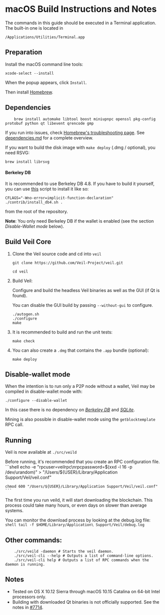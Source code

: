 # macOS Build Instructions and Notes

The commands in this guide should be executed in a Terminal application.
The built-in one is located in
```
/Applications/Utilities/Terminal.app
```

## Preparation
Install the macOS command line tools:

```shell
xcode-select --install
```

When the popup appears, click `Install`.

Then install [Homebrew](https://brew.sh).

## Dependencies
```shell
    brew install automake libtool boost miniupnpc openssl pkg-config protobuf python qt libevent qrencode gmp
```

If you run into issues, check [Homebrew's troubleshooting page](https://docs.brew.sh/Troubleshooting).
See [dependencies.md](dependencies.md) for a complete overview.

If you want to build the disk image with `make deploy` (.dmg / optional), you need RSVG:
```shell
brew install librsvg
```


#### Berkeley DB

It is recommended to use Berkeley DB 4.8. If you have to build it yourself,
you can use [this](/contrib/install_db4.sh) script to install it
like so:

```shell
CFLAGS="-Wno-error=implicit-function-declaration"  ./contrib/install_db4.sh .
```

from the root of the repository.

**Note**: You only need Berkeley DB if the wallet is enabled (see the section *Disable-Wallet mode* below).

## Build Veil Core
1. Clone the Veil source code and cd into `veil`
     ```shell
     git clone https://github.com/Veil-Project/veil.git
     
     cd veil
     ```

2.  Build Veil:

    Configure and build the headless Veil binaries as well as the GUI (if Qt is found).

    You can disable the GUI build by passing `--without-gui` to configure.
    ```shell
    ./autogen.sh
    ./configure
    make
    ```

3.  It is recommended to build and run the unit tests:
    ```shell
    make check
    ```

4.  You can also create a  `.dmg` that contains the `.app` bundle (optional):
    ```shell
    make deploy
    ```

## Disable-wallet mode
When the intention is to run only a P2P node without a wallet, Veil may be
compiled in disable-wallet mode with:
```shell
./configure --disable-wallet
```

In this case there is no dependency on [*Berkeley DB*](#berkeley-db) and [*SQLite*](#sqlite).

Mining is also possible in disable-wallet mode using the `getblocktemplate` RPC call.
## Running

Veil is now available at `./src/veild`

Before running, it's recommended that you create an RPC configuration file.
    ```shell
    echo -e "rpcuser=veilrpc\nrpcpassword=$(xxd -l 16 -p /dev/urandom)" > "/Users/${USER}/Library/Application Support/Veil/veil.conf"

    chmod 600 "/Users/${USER}/Library/Application Support/Veil/veil.conf"
    ```

The first time you run veild, it will start downloading the blockchain. This process could 
take many hours, or even days on slower than average systems.

You can monitor the download process by looking at the debug.log file:
    ```shell
    tail -f $HOME/Library/Application\ Support/Veil/debug.log
    ```

## Other commands:
```shell
    ./src/veild -daemon # Starts the veil daemon.
    ./src/veil-cli --help # Outputs a list of command-line options.
    ./src/veil-cli help # Outputs a list of RPC commands when the daemon is running.
```

## Notes
* Tested on OS X 10.12 Sierra through macOS 10.15 Catalina on 64-bit Intel
processors only.
* Building with downloaded Qt binaries is not officially supported. See the notes in [#7714](https://github.com/bitcoin/bitcoin/issues/7714).
